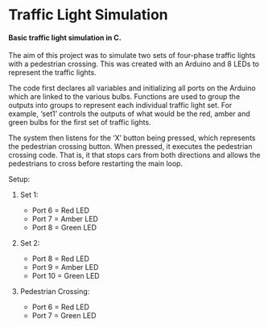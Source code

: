 # Traffic Light Simulation
#### Basic traffic light simulation in C.

The aim of this project was to simulate two sets of four-phase traffic lights with a pedestrian crossing. This was created with an Arduino and 8 LEDs to represent the traffic lights.

The code first declares all variables and initializing all ports on the Arduino which are linked to the various bulbs. Functions are used to group the outputs into groups to represent each individual traffic light set. For example, ‘set1’ controls the outputs of what would be the red, amber and green bulbs for the first set of traffic lights.

The system then listens for the ‘X’ button being pressed, which represents the pedestrian crossing button. When pressed, it executes the pedestrian crossing code. That is, it that stops cars from both directions and allows the pedestrians to cross before restarting the main loop.

Setup:
1. Set 1:
   - Port 6 = Red LED
   - Port 7 = Amber LED
   - Port 8 = Green LED

2. Set 2:
   - Port 8 = Red LED
   - Port 9 = Amber LED
   - Port 10 = Green LED

3. Pedestrian Crossing:
   - Port 6 = Red LED
   - Port 7 = Green LED
